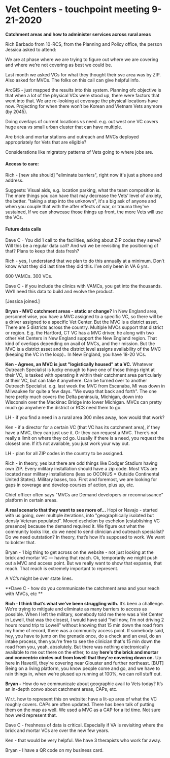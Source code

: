 # Vet Centers - touchpoint meeting 9-21-2020

**Catchment areas and how to administer services across rural areas**

Rich Barbado from 10-RCS, from the Planning and Policy office, the person Jessica asked to attend: 

We are at phase where we are trying to figure out where we are covering and where we’re not covering as best we could be. 

Last month we asked VCs for what they thought their svc area was by ZIP. Also asked for MVCs. The folks on this call can give helpful info. 

ArcGIS - just mapped the results into this system. Planning ofc objective is that when a lot of the physical VCs were stood up, there were factors that went into that. We are re-looking at coverage the physical locations have now. Projecting for when there won’t be Korean and Vietnam Vets anymore (by 2045). 

Doing overlays of current locations vs need. e.g. out west one VC covers huge area vs small urban cluster that can have multiple.

Are brick and mortar stations and outreach and MVCs deployed appropriately for Vets that are eligible?

Considerations like migratory patterns of Vets going to where jobs are. 

#### Access to care:

Rich - [new site should] "eliminate barriers", right now it's just a phone and address.

Suggests: Visual aids, e.g. location parking, what the team composition is. The more things you can have that may decrease the Vets’ level of anxiety, the better. "taking a step into the unknown", it's a big ask of anyone and when you couple that with the after effects of war, or trauma they've sustained,  If we can showcase those things up front, the more Vets will use the VCs. 

#### Future data calls 

Dave C - You did 1 call to the facilities, asking about ZIP codes they serve? Will this be a regular data call? And wd we be revisiting the positioning of that? Plans to keep that data fresh? 

Rich - yes, I understand that we plan to do this annually at a minimum. Don’t know what they did last time they did this. I’ve only been in VA 6 yrs. 

600 VAMCs. 300 VCs. 

Dave C - if you include the clinics with VAMCs, you get into the thousands. We’ll need this data to build and evolve the product. 

[Jessica joined.]

**Bryan - MVC catchment areas - static or change?** In New England area, personnel wise, you have a MVC assigned to a specific VC, so there will be a driver assigned to a specific Vet Center. But the MVC is a district asset. There are 5 districts across the country. Multiple MVCs support that district or region. E.g. the Hartford, CT VC has a MVC driver, he along with two other Vet Centers in New England support the New England region.
 That kind of overlaps depending on avail of MVCs, and their mission. But the MVC is a district asset and the district level assigns availability of the MVC (keeping the VC in the loop).. In New England, you have 18-20 VCs.

**Ken - Agrees, an MVC is just "logistically housed" at a VC.** Whatever Outreach Specialist is lucky enough to have one of those things right at their VC,  is tasked with operating it within their catchment area particularly at their VC, but can take it anywhere. Can be turned over to another Outreach Specialist. e.g. last week the MVC from Escanaba, MI was down in Milwaukee for quite a few days. "We swap that back and forth". The one here pretty much covers the Delta peninsula, Michigan, down into Wisconsin over the Mackinac Bridge into lower Michigan. MVCs can pretty much go anywhere the district or RCS need them to go. 

LH - if you find a need in a rural area 300 miles away, how would that work?

Ken - if a director for a certain VC (that VC has its catchment area), if they have a MVC, they can just use it. Or they can request a MVC. There’s not really a limit on where they cd go. Usually if there is a need, you request the closest one. If it’s not available, you just work your way out. 

LH - plan for all ZIP codes in the country to be assigned. 

Rich - in theory, yes but there are odd things like Dodger Stadium having own ZIP. Every military installation should have a zip code. Most VCs are located near military installations (less so OCONUS = Outside Continental United States). Military bases, too. First and foremost, we are looking for gaps in coverage and develop courses of action, plus up, etc. 

Chief officer often says "MVCs are Demand developers or reconnaissance" platform in certain areas.

**A real scenario that they want to see more of...**
Hopi or Navajo - started with us going, over multiple iterations, into "geographically isolated but densly Veteran populated". Moved eschelon by eschelon [establishing VC presence] because the demand required it. We figure out what the community looks like, do we need to send clinician and outreach specialist? Do we need outstation? In theory, that’s how it’s supposed to work. We want to bolster that.

Bryan - 1 big thing to get across on the website - not just looking at the brick and mortar VC — having that reach. Ok, temporarily we might push out a MVC and access point. But we really want to show that expanse, that reach. That reach is extremely important to represent. 

A VC’s might be over state lines. 

**Dave C - how do you communicate the catchment area and your reach with MVCs, etc **

**Rich - I think that’s what we’ve been struggling with.** It’s been a challenge. We’re trying to mitigate and eliminate as many barriers to access as possible. When I left the military, somebody told me there was a Vet Center in Lowell, that was the closest, I would have said "hell now, I'm not driving 2 hours round trip to Lowell" without knowing that 15 min down the road from my home of record, there was a community access point. If somebody said, hey, you have to jump on the grenade once, do a check and an eval, do an intake process, then you're free to see the clinician that's 15 min down the road from you, yeah, absolutely. But there was nothing electronically available to me out there on the ether, to say **here's the brick and mortar and concentric circles out from lowell that they're covering down on.** Up here in Haverill, they're covering near Glouster and further northeast. [BUT] Being on a living platform, you know people come and go, and we have to rain things in, when we're plused up running at 100%, we can roll stuff out.

**Bryan -**
How do we communicate about geographic avail to Vets today? It’s an in-depth convo about catchment areas, CAPs, etc. 

W.r.t. how to represent this on website: have a lit-up area of what the VC roughly covers. CAPs are often updated. There has been talk of putting them on the map as well. We used a MVC as a CAP for a ltd time. Not sure how we’d represent that. 

Dave C - freshness of data is critical. Especially if VA is revisiting where the brick and mortar VCs are over the new few years. 

Ken - that would be very helpful. We have 3 therapists who work far away. 

Bryan - I have a QR code on my business card. 

















